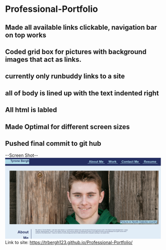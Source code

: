 # Professional-Portfolio</br>
## Made all available links clickable, navigation bar on top works</br>
## Coded grid box for pictures with background images that act as links.</br>
## currently only runbuddy links to a site</br>
## all of body is lined up with the text indented right</br>
## All html is labled </br>
## Made Optimal for different screen sizes</br>
## Pushed final commit to git hub</br>
--Screen Shot-- </br>
![](/Images/Portfolio.PNG)
Link to site: https://trbergh123.github.io/Professional-Portfolio/
